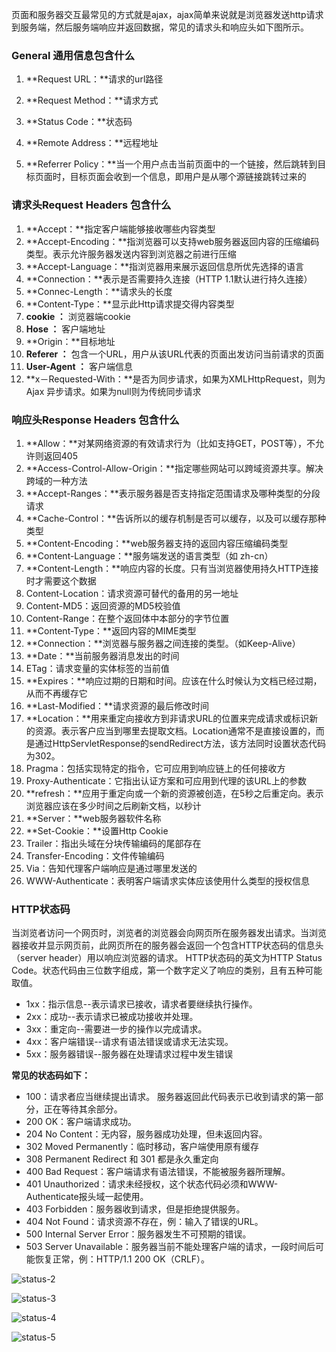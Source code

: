 页面和服务器交互最常见的方式就是ajax，ajax简单来说就是浏览器发送http请求到服务端，然后服务端响应并返回数据，常见的请求头和响应头如下图所示。



### General 通用信息包含什么

1. **Request URL：**请求的url路径

2. **Request Method：**请求方式

3. **Status Code：**状态码

4. **Remote Address：**远程地址

5. **Referrer Policy：**当一个用户点击当前页面中的一个链接，然后跳转到目标页面时，目标页面会收到一个信息，即用户是从哪个源链接跳转过来的

   

### 请求头Request Headers 包含什么

1. **Accept：**指定客户端能够接收哪些内容类型
2. **Accept-Encoding：**指浏览器可以支持web服务器返回内容的压缩编码类型。表示允许服务器发送内容到浏览器之前进行压缩
3. **Accept-Language：**指浏览器用来展示返回信息所优先选择的语言
4. **Connection：**表示是否需要持久连接（HTTP 1.1默认进行持久连接）
5. **Connec-Length：**请求头的长度
6. **Content-Type：**显示此Http请求提交得内容类型
7. **cookie ：** 浏览器端cookie
8. **Hose ：** 客户端地址
9. **Origin：**目标地址
10. **Referer ：** 包含一个URL，用户从该URL代表的页面出发访问当前请求的页面
11. **User-Agent ：** 客户端信息
12. **x－Requested-With：**是否为同步请求，如果为XMLHttpRequest，则为 Ajax 异步请求。如果为null则为传统同步请求





### 响应头Response Headers 包含什么

1. **Allow：**对某网络资源的有效请求行为（比如支持GET，POST等），不允许则返回405
2. **Access-Control-Allow-Origin：**指定哪些网站可以跨域资源共享。解决跨域的一种方法
3. **Accept-Ranges：**表示服务器是否支持指定范围请求及哪种类型的分段请求
4. **Cache-Control：**告诉所以的缓存机制是否可以缓存，以及可以缓存那种类型
5. **Content-Encoding：**web服务器支持的返回内容压缩编码类型
6. **Content-Language：**服务端发送的语言类型（如 zh-cn）
7. **Content-Length：**响应内容的长度。只有当浏览器使用持久HTTP连接时才需要这个数据
8. Content-Location：请求资源可替代的备用的另一地址
9. Content-MD5：返回资源的MD5校验值
10. Content-Range：在整个返回体中本部分的字节位置
11. **Content-Type：**返回内容的MIME类型
12. **Connection：**浏览器与服务器之间连接的类型。（如Keep-Alive）
13. **Date：**当前服务器消息发出的时间
14. ETag：请求变量的实体标签的当前值
15. **Expires：**响应过期的日期和时间。应该在什么时候认为文档已经过期，从而不再缓存它
16. **Last-Modified：**请求资源的最后修改时间
17. **Location：**用来重定向接收方到非请求URL的位置来完成请求或标识新的资源。表示客户应当到哪里去提取文档。Location通常不是直接设置的，而是通过HttpServletResponse的sendRedirect方法，该方法同时设置状态代码为302。
18. Pragma：包括实现特定的指令，它可应用到响应链上的任何接收方
19. Proxy-Authenticate：它指出认证方案和可应用到代理的该URL上的参数
20. **refresh：**应用于重定向或一个新的资源被创造，在5秒之后重定向。表示浏览器应该在多少时间之后刷新文档，以秒计
21. **Server：**web服务器软件名称
22. **Set-Cookie：**设置Http Cookie
23. Trailer：指出头域在分块传输编码的尾部存在
24. Transfer-Encoding：文件传输编码
25. Via：告知代理客户端响应是通过哪里发送的
26. WWW-Authenticate：表明客户端请求实体应该使用什么类型的授权信息





### HTTP状态码

当浏览者访问一个网页时，浏览者的浏览器会向网页所在服务器发出请求。当浏览器接收并显示网页前，此网页所在的服务器会返回一个包含HTTP状态码的信息头（server header）用以响应浏览器的请求。
HTTP状态码的英文为HTTP Status Code。状态代码由三位数字组成，第一个数字定义了响应的类别，且有五种可能取值。

- 1xx：指示信息--表示请求已接收，请求者要继续执行操作。
- 2xx：成功--表示请求已被成功接收并处理。
- 3xx：重定向--需要进一步的操作以完成请求。
- 4xx：客户端错误--请求有语法错误或请求无法实现。
- 5xx：服务器错误--服务器在处理请求过程中发生错误



**常见的状态码如下：**

- 100：请求者应当继续提出请求。 服务器返回此代码表示已收到请求的第一部分，正在等待其余部分。
- 200 OK：客户端请求成功。
- 204 No Content：无内容，服务器成功处理，但未返回内容。
- 302 Moved Permanently：临时移动，客户端使用原有缓存
- 308 Permanent Redirect 和 301 都是永久重定向
- 400 Bad Request：客户端请求有语法错误，不能被服务器所理解。
- 401 Unauthorized：请求未经授权，这个状态代码必须和WWW-Authenticate报头域一起使用。
- 403 Forbidden：服务器收到请求，但是拒绝提供服务。
- 404 Not Found：请求资源不存在，例：输入了错误的URL。
- 500 Internal Server Error：服务器发生不可预期的错误。
- 503 Server Unavailable：服务器当前不能处理客户端的请求，一段时间后可能恢复正常，例：HTTP/1.1 200 OK（CRLF）。





![status-2](F:\进阶知识累计\网络基础\请求头响应头\img\status-2.png)



![status-3](F:\进阶知识累计\网络基础\请求头响应头\img\status-3.png)



![status-4](F:\进阶知识累计\网络基础\请求头响应头\img\status-4.png)



![status-5](F:\进阶知识累计\网络基础\请求头响应头\img\status-5.png)